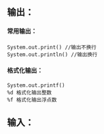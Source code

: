 ## 输出：
#### 常用输出：
    System.out.print() //输出不换行
    System.out.println() //输出换行

#### 格式化输出：
    System.out.printf()
    %d 格式化输出整数
    %f 格式化输出浮点数

## 输入：


